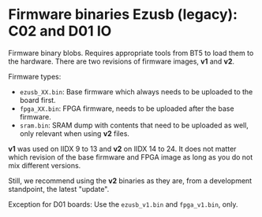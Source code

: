 # Firmware binaries Ezusb (legacy): C02 and D01 IO
Firmware binary blobs. Requires appropriate tools from BT5 to load them to the
hardware. There are two revisions of firmware images, **v1** and **v2**. 

Firmware types:
* `ezusb_XX.bin`: Base firmware which always needs to be uploaded to the board first.
* `fpga_XX.bin`: FPGA firmware, needs to be uploaded after the base firmware.
* `sram.bin`: SRAM dump with contents that need to be uploaded as well, only
relevant when using **v2** files.

**v1** was used on IIDX 9 to 13 and **v2** on IIDX 14 to 24. It does not matter
which revision of the base firmware and FPGA image as long as you do not mix
different versions.

Still, we recommend using the **v2** binaries as they are, from a development
standpoint, the latest "update".

Exception for D01 boards: Use the `ezusb_v1.bin` and `fpga_v1.bin`, only.